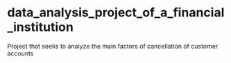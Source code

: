# data_analysis_project_of_a_financial_institution
 Project that seeks to analyze the main factors of cancellation of customer accounts

